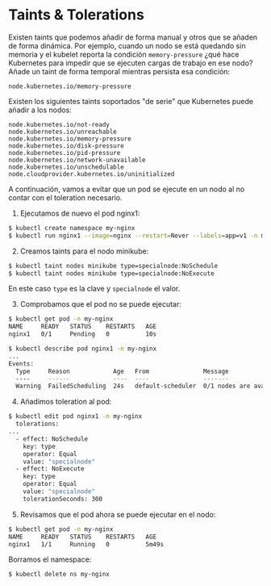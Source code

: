 # Taints & Tolerations

Existen taints que podemos añadir de forma manual y otros que se añaden de forma dinámica. Por ejemplo, cuando un nodo se está quedando sin memoria y el kubelet reporta la condición `memory-pressure` ¿qué hace Kubernetes para impedir que se ejecuten cargas de trabajo en ese nodo? Añade un taint de forma temporal mientras persista esa condición:
```
node.kubernetes.io/memory-pressure
```
Existen los siguientes taints soportados "de serie" que Kubernetes puede añadir a los nodos:
```
node.kubernetes.io/not-ready
node.kubernetes.io/unreachable
node.kubernetes.io/memory-pressure
node.kubernetes.io/disk-pressure
node.kubernetes.io/pid-pressure
node.kubernetes.io/network-unavailable
node.kubernetes.io/unschedulable
node.cloudprovider.kubernetes.io/uninitialized
```
A continuación, vamos a evitar que un pod se ejecute en un nodo al no contar con el toleration necesario.

1. Ejecutamos de nuevo el pod nginx1:
```bash
$ kubectl create namespace my-nginx
$ kubectl run nginx1 --image=nginx --restart=Never --labels=app=v1 -n my-nginx
```

2. Creamos taints para el nodo minikube:
```bash
$ kubectl taint nodes minikube type=specialnode:NoSchedule
$ kubectl taint nodes minikube type=specialnode:NoExecute
```
En este caso `type` es la clave y `specialnode` el valor.

3. Comprobamos que el pod no se puede ejecutar:
```bash
$ kubectl get pod -n my-nginx
NAME     READY   STATUS    RESTARTS   AGE
nginx1   0/1     Pending   0          10s

$ kubectl describe pod nginx1 -n my-nginx
...
Events:
  Type     Reason            Age   From               Message
  ----     ------            ----  ----               -------
  Warning  FailedScheduling  24s   default-scheduler  0/1 nodes are available: 1 node(s) had untolerated taint {type: specialnode}. preemption: 0/1 nodes are available: 1 Preemption is not helpful for scheduling..
```
4. Añadimos toleration al pod:
```bash
$ kubectl edit pod nginx1 -n my-nginx
  tolerations:
...
  - effect: NoSchedule
    key: type
    operator: Equal
    value: "specialnode"
  - effect: NoExecute
    key: type
    operator: Equal
    value: "specialnode"
    tolerationSeconds: 300
```
5. Revisamos que el pod ahora se puede ejecutar en el nodo:
```bash
$ kubectl get pod -n my-nginx
NAME     READY   STATUS    RESTARTS   AGE
nginx1   1/1     Running   0          5m49s
```
Borramos el namespace:
```bash
$ kubectl delete ns my-nginx
```
